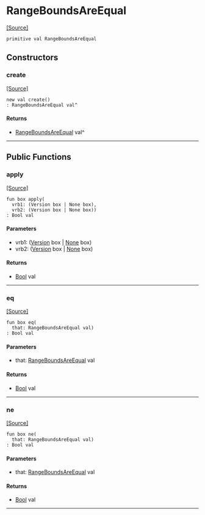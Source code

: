 # RangeBoundsAreEqual
<span class="source-link">[[Source]](src/semver-__-__-range/range_bounds_are_equal.md#L3)</span>
```pony
primitive val RangeBoundsAreEqual
```

## Constructors

### create
<span class="source-link">[[Source]](src/semver-__-__-range/range_bounds_are_equal.md#L3)</span>


```pony
new val create()
: RangeBoundsAreEqual val^
```

#### Returns

* [RangeBoundsAreEqual](semver-..-..-range-RangeBoundsAreEqual.md) val^

---

## Public Functions

### apply
<span class="source-link">[[Source]](src/semver-__-__-range/range_bounds_are_equal.md#L4)</span>


```pony
fun box apply(
  vrb1: (Version box | None box),
  vrb2: (Version box | None box))
: Bool val
```
#### Parameters

*   vrb1: ([Version](semver-..-version-Version.md) box | [None](builtin-None.md) box)
*   vrb2: ([Version](semver-..-version-Version.md) box | [None](builtin-None.md) box)

#### Returns

* [Bool](builtin-Bool.md) val

---

### eq
<span class="source-link">[[Source]](src/semver-__-__-range/range_bounds_are_equal.md#L4)</span>


```pony
fun box eq(
  that: RangeBoundsAreEqual val)
: Bool val
```
#### Parameters

*   that: [RangeBoundsAreEqual](semver-..-..-range-RangeBoundsAreEqual.md) val

#### Returns

* [Bool](builtin-Bool.md) val

---

### ne
<span class="source-link">[[Source]](src/semver-__-__-range/range_bounds_are_equal.md#L4)</span>


```pony
fun box ne(
  that: RangeBoundsAreEqual val)
: Bool val
```
#### Parameters

*   that: [RangeBoundsAreEqual](semver-..-..-range-RangeBoundsAreEqual.md) val

#### Returns

* [Bool](builtin-Bool.md) val

---

